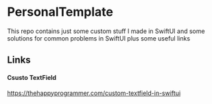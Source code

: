 # PersonalTemplate
This repo contains just some custom stuff I made in SwiftUI and some solutions for common problems in SwiftUI plus some useful links

## Links

#### Csusto TextField

https://thehappyprogrammer.com/custom-textfield-in-swiftui
